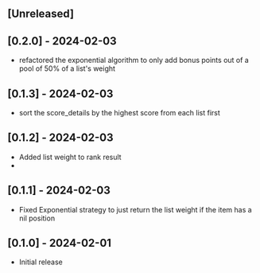 ## [Unreleased]

## [0.2.0] - 2024-02-03

- refactored the exponential algorithm to only add bonus points out of a pool of 50% of a list's weight

## [0.1.3] - 2024-02-03

- sort the score_details by the highest score from each list first

## [0.1.2] - 2024-02-03

- Added list weight to rank result
- 
## [0.1.1] - 2024-02-03

- Fixed Exponential strategy to just return the list weight if the item has a nil position

## [0.1.0] - 2024-02-01

- Initial release
